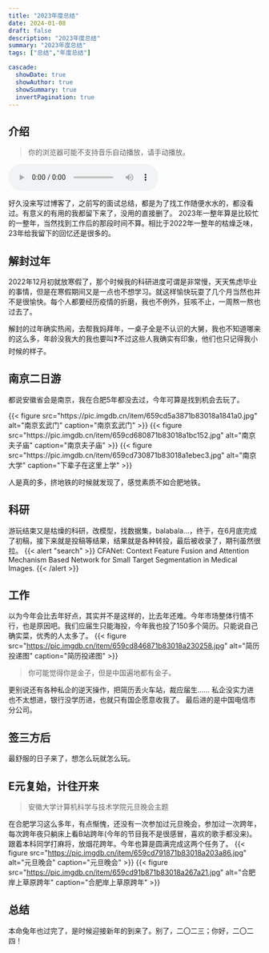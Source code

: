 ```yaml
---
title: "2023年度总结"
date: 2024-01-08
draft: false
description: "2023年度总结"
summary: "2023年度总结"
tags: ["总结","年度总结"]

cascade:
  showDate: true
  showAuthor: true
  showSummary: true
  invertPagination: true
---
```


## 介绍

> 你的浏览器可能不支持音乐自动播放，请手动播放。

 <audio id="music-player" autoplay controls >
    <source type="audio/mp3" src="http://oss.mrning.cn/%E7%9C%8B%E5%BE%97%E6%9C%80%E8%BF%9C%E7%9A%84%E5%9C%B0%E6%96%B9.mp3"></source>
    <p>你的浏览器不支持音乐播放</p>
</audio>

<script>
    var player = document.getElementById("music-player");
    player.volume = 0.2;
    player.play()
    if (player.paused) { 
        player.paused=false;
        player.play(); 
    }    
</script>

好久没来写过博客了，之前写的面试总结，都是为了找工作随便水水的，都没看过。有意义的有用的我都留下来了，没用的直接删了。
2023年一整年算是比较忙的一整年，当然找到工作后的那段时间不算。相比于2022年一整年的枯燥乏味，23年给我留下的回忆还是很多的。
## 解封过年
2022年12月初就放寒假了，那个时候我的科研进度可谓是非常慢，天天焦虑毕业的事情，但是在寒假期间又是一点也不想学习。就这样愉快玩耍了几个月当然也并不是很愉快。每个人都要经历疫情的折磨，我也不例外，狂咳不止，一周熬一熬也过去了。

解封的过年确实热闹，去帮我妈拜年，一桌子全是不认识的大舅，我也不知道哪来的这么多，年龄没我大的我也要叫❓不过这些人我确实有印象，他们也只记得我小时候的样子。
## 南京二日游
都说安徽省会是南京，我在合肥5年都没去过，今年可算是找到机会去玩了。
<div>
{{< figure
    src="https://pic.imgdb.cn/item/659cd5a3871b83018a1841a0.jpg"
    alt="南京玄武门"
    caption="南京玄武门"
    >}}
{{< figure
    src="https://pic.imgdb.cn/item/659cd680871b83018a1bc152.jpg"
    alt="南京夫子庙"
    caption="南京夫子庙"
    >}}
{{< figure
    src="https://pic.imgdb.cn/item/659cd730871b83018a1ebec3.jpg"
    alt="南京大学"
    caption="下辈子在这里上学"
    >}}


人是真的多，挤地铁的时候就发现了，感觉素质不如合肥地铁。
## 科研
游玩结束又是枯燥的科研，改模型，找数据集，balabala...，终于，在6月底完成了初稿，接下来就是投稿等结果，结果就是各种转投，最后被收录了，期刊虽然很拉。
{{< alert "search" >}}
CFANet: Context Feature Fusion and Attention Mechanism Based Network for Small Target Segmentation in Medical Images.
{{< /alert >}}
## 工作
以为今年会比去年好点，其实并不是这样的，比去年还难。今年市场整体行情不行，也是原因吧。我们应届生只能海投，今年我也投了150多个简历。只能说自己确实菜，优秀的人太多了。
{{< figure
    src="https://pic.imgdb.cn/item/659cd846871b83018a230258.jpg"
    alt="简历投递图"
    caption="简历投递图"
    >}}
> 你可能觉得你是金子，但是中国遍地都有金子。

更别说还有各种私企的逆天操作，把简历丢火车站，裁应届生……
私企没实力进也不太想进，银行没学历进，也就只有国企愿意收我了。
最后进的是中国电信市分公司。

## 签三方后
最舒服的日子来了，想怎么玩就怎么玩。

##  E元复始，计往开来
> 安徽大学计算机科学与技术学院元旦晚会主题

在合肥学习这么多年，有点惭愧，还没有一次参加过元旦晚会，参加过一次跨年，每次跨年夜只躺床上看B站跨年(今年的节目我不是很感冒，喜欢的歌手都没来)。 跟着本科同学打麻将，放烟花跨年。今年也算是圆满完成这两个任务了。
{{< figure
    src="https://pic.imgdb.cn/item/659cd791871b83018a203a86.jpg"
    alt="元旦晚会"
    caption="元旦晚会"
    >}}
    {{< figure
    src="https://pic.imgdb.cn/item/659cd91b871b83018a267a21.jpg"
    alt="合肥岸上草原跨年"
    caption="合肥岸上草原跨年"
    >}}
##  总结
本命兔年也过完了，是时候迎接新年的到来了。别了，二〇二三；你好，二〇二四！



